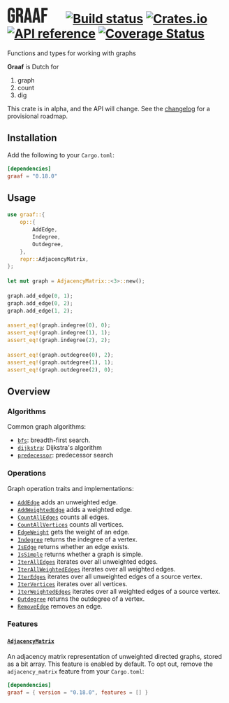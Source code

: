 # ![Graaf!](/logo.png "Graaf") &emsp; [![Build status](https://github.com/bsdrks/graaf/actions/workflows/rust.yml/badge.svg)](https://github.com/bsdrks/graaf/actions) [![Crates.io](https://img.shields.io/crates/v/graaf.svg)](https://crates.io/crates/graaf) [![API reference](https://docs.rs/graaf/badge.svg)](https://docs.rs/graaf) [![Coverage Status](https://coveralls.io/repos/github/bsdrks/graaf/badge.svg?branch=main)](https://coveralls.io/github/bsdrks/graaf?branch=main)

Functions and types for working with graphs

**Graaf** is Dutch for

1. graph
2. count
3. dig

This crate is in alpha, and the API will change. See the [changelog](https://github.com/bsdrks/graaf/blob/main/CHANGELOG.md#provisional-roadmap) for a provisional roadmap.

## Installation

Add the following to your `Cargo.toml`:

```toml
[dependencies]
graaf = "0.18.0"
```

## Usage

```rust
use graaf::{
    op::{
        AddEdge,
        Indegree,
        Outdegree,
    },
    repr::AdjacencyMatrix,
};

let mut graph = AdjacencyMatrix::<3>::new();

graph.add_edge(0, 1);
graph.add_edge(0, 2);
graph.add_edge(1, 2);

assert_eq!(graph.indegree(0), 0);
assert_eq!(graph.indegree(1), 1);
assert_eq!(graph.indegree(2), 2);

assert_eq!(graph.outdegree(0), 2);
assert_eq!(graph.outdegree(1), 1);
assert_eq!(graph.outdegree(2), 0);
```

## Overview

### Algorithms

Common graph algorithms:

- [`bfs`](https://docs.rs/graaf/latest/graaf/algo/bfs/index.html): breadth-first search.
- [`dijkstra`](https://docs.rs/graaf/latest/graaf/algo/dijkstra/index.html): Dijkstra's algorithm
- [`predecessor`](https://docs.rs/graaf/latest/graaf/algo/predecessor/index.html): predecessor search

### Operations

Graph operation traits and implementations:

- [`AddEdge`](https://docs.rs/graaf/latest/graaf/op/add_edge/trait.AddEdge.html) adds an unweighted edge.
- [`AddWeightedEdge`](https://docs.rs/graaf/latest/graaf/op/add_weighted_edge/trait.AddWeightedEdge.html) adds a weighted edge.
- [`CountAllEdges`](https://docs.rs/graaf/latest/graaf/op/count_all_edges/trait.CountAllEdges.html) counts all edges.
- [`CountAllVertices`](https://docs.rs/graaf/latest/graaf/op/count_all_vertices/trait.CountAllVertices.html) counts all vertices.
- [`EdgeWeight`](https://docs.rs/graaf/latest/graaf/op/edge_weight/trait.EdgeWeight.html) gets the weight of an edge.
- [`Indegree`](https://docs.rs/graaf/latest/graaf/op/indegree/trait.Indegree.html) returns the indegree of a vertex.
- [`IsEdge`](https://docs.rs/graaf/latest/graaf/op/is_edge/trait.IsEdge.html) returns whether an edge exists.
- [`IsSimple`](https://docs.rs/graaf/latest/graaf/op/is_simple/trait.IsSimple.html) returns whether a graph is simple.
- [`IterAllEdges`](https://docs.rs/graaf/latest/graaf/op/iter_all_edges/trait.IterAllEdges.html) iterates over all unweighted edges.
- [`IterAllWeightedEdges`](https://docs.rs/graaf/latest/graaf/op/iter_all_weighted_edges/trait.IterAllWeightedEdges.html) iterates over all weighted edges.
- [`IterEdges`](https://docs.rs/graaf/latest/graaf/op/iter_edges/trait.IterEdges.html) iterates over all unweighted edges of a source vertex.
- [`IterVertices`](https://docs.rs/graaf/latest/graaf/op/iter_vertices/trait.IterVertices.html) iterates over all vertices.
- [`IterWeightedEdges`](https://docs.rs/graaf/latest/graaf/op/iter_weighted_edges/trait.IterWeightedEdges.html) iterates over all weighted edges of a source vertex.
- [`Outdegree`](https://docs.rs/graaf/latest/graaf/op/outdegree/trait.Outdegree.html) returns the outdegree of a vertex.
- [`RemoveEdge`](https://docs.rs/graaf/latest/graaf/op/remove_edge/trait.RemoveEdge.html) removes an edge.

### Features

#### [`AdjacencyMatrix`](https://docs.rs/graaf/latest/graaf/repr/adjacency_matrix/index.html)

An adjacency matrix representation of unweighted directed graphs, stored as a bit array. This feature is enabled by default. To opt out, remove the `adjacency_matrix` feature from your `Cargo.toml`:

```toml
[dependencies]
graaf = { version = "0.18.0", features = [] }
```